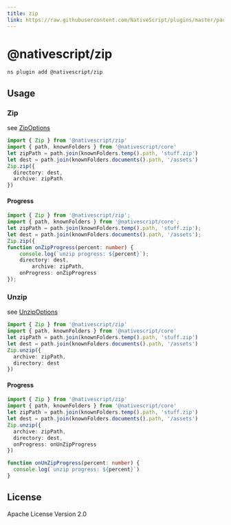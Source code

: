 ```yaml
---
title: zip
link: https://raw.githubusercontent.com/NativeScript/plugins/master/packages/zip/README.md
---
```


# @nativescript/zip

```cli
ns plugin add @nativescript/zip
```

## Usage

### Zip

see [ZipOptions](https://github.com/NativeScript/plugins/blob/master/packages/zip/index.d.ts#L1)

```typescript
import { Zip } from '@nativescript/zip'
import { path, knownFolders } from '@nativescript/core'
let zipPath = path.join(knownFolders.temp().path, 'stuff.zip')
let dest = path.join(knownFolders.documents().path, '/assets')
Zip.zip({
  directory: dest,
  archive: zipPath
})
```

#### Progress

```typescript
import { Zip } from '@nativescript/zip';
import { path, knownFolders } from '@nativescript/core';
let zipPath = path.join(knownFolders.temp().path, 'stuff.zip');
let dest = path.join(knownFolders.documents().path, '/assets');
Zip.zip({
function onZipProgress(percent: number) {
	console.log(`unzip progress: ${percent}`);
    directory: dest,
		archive: zipPath,
    onProgress: onZipProgress
});
```

### Unzip

see [UnzipOptions](https://github.com/NativeScript/plugins/blob/master/packages/zip/index.d.ts#L9)

```typescript
import { Zip } from '@nativescript/zip'
import { path, knownFolders } from '@nativescript/core'
let zipPath = path.join(knownFolders.temp().path, 'stuff.zip')
let dest = path.join(knownFolders.documents().path, '/assets')
Zip.unzip({
  archive: zipPath,
  directory: dest
})
```

#### Progress

```typescript
import { Zip } from '@nativescript/zip'
import { path, knownFolders } from '@nativescript/core'
let zipPath = path.join(knownFolders.temp().path, 'stuff.zip')
let dest = path.join(knownFolders.documents().path, '/assets')
Zip.unzip({
  archive: zipPath,
  directory: dest,
  onProgress: onUnZipProgress
})

function onUnZipProgress(percent: number) {
  console.log(`unzip progress: ${percent}`)
}
```

## License

Apache License Version 2.0
